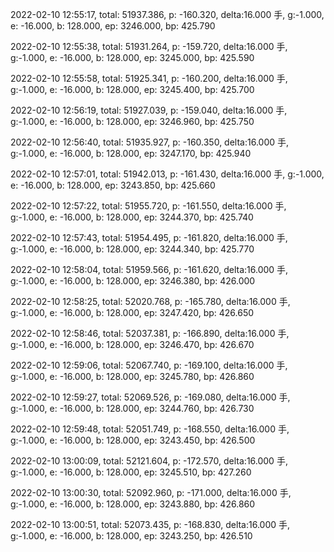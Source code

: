 2022-02-10 12:55:17, total: 51937.386, p: -160.320, delta:16.000 手, g:-1.000, e: -16.000, b: 128.000, ep: 3246.000, bp: 425.790

2022-02-10 12:55:38, total: 51931.264, p: -159.720, delta:16.000 手, g:-1.000, e: -16.000, b: 128.000, ep: 3245.000, bp: 425.590

2022-02-10 12:55:58, total: 51925.341, p: -160.200, delta:16.000 手, g:-1.000, e: -16.000, b: 128.000, ep: 3245.400, bp: 425.700

2022-02-10 12:56:19, total: 51927.039, p: -159.040, delta:16.000 手, g:-1.000, e: -16.000, b: 128.000, ep: 3246.960, bp: 425.750

2022-02-10 12:56:40, total: 51935.927, p: -160.350, delta:16.000 手, g:-1.000, e: -16.000, b: 128.000, ep: 3247.170, bp: 425.940

2022-02-10 12:57:01, total: 51942.013, p: -161.430, delta:16.000 手, g:-1.000, e: -16.000, b: 128.000, ep: 3243.850, bp: 425.660

2022-02-10 12:57:22, total: 51955.720, p: -161.550, delta:16.000 手, g:-1.000, e: -16.000, b: 128.000, ep: 3244.370, bp: 425.740

2022-02-10 12:57:43, total: 51954.495, p: -161.820, delta:16.000 手, g:-1.000, e: -16.000, b: 128.000, ep: 3244.340, bp: 425.770

2022-02-10 12:58:04, total: 51959.566, p: -161.620, delta:16.000 手, g:-1.000, e: -16.000, b: 128.000, ep: 3246.380, bp: 426.000

2022-02-10 12:58:25, total: 52020.768, p: -165.780, delta:16.000 手, g:-1.000, e: -16.000, b: 128.000, ep: 3247.420, bp: 426.650

2022-02-10 12:58:46, total: 52037.381, p: -166.890, delta:16.000 手, g:-1.000, e: -16.000, b: 128.000, ep: 3246.470, bp: 426.670

2022-02-10 12:59:06, total: 52067.740, p: -169.100, delta:16.000 手, g:-1.000, e: -16.000, b: 128.000, ep: 3245.780, bp: 426.860

2022-02-10 12:59:27, total: 52069.526, p: -169.080, delta:16.000 手, g:-1.000, e: -16.000, b: 128.000, ep: 3244.760, bp: 426.730

2022-02-10 12:59:48, total: 52051.749, p: -168.550, delta:16.000 手, g:-1.000, e: -16.000, b: 128.000, ep: 3243.450, bp: 426.500

2022-02-10 13:00:09, total: 52121.604, p: -172.570, delta:16.000 手, g:-1.000, e: -16.000, b: 128.000, ep: 3245.510, bp: 427.260

2022-02-10 13:00:30, total: 52092.960, p: -171.000, delta:16.000 手, g:-1.000, e: -16.000, b: 128.000, ep: 3243.880, bp: 426.860

2022-02-10 13:00:51, total: 52073.435, p: -168.830, delta:16.000 手, g:-1.000, e: -16.000, b: 128.000, ep: 3243.250, bp: 426.510